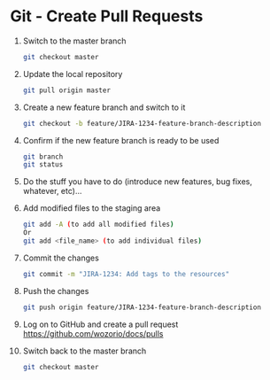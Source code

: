 # Git - Create Pull Requests

1. Switch to the master branch
    ```bash
    git checkout master
    ```
1. Update the local repository
    ```bash
    git pull origin master
    ```
1. Create a new feature branch and switch to it
    ```bash
    git checkout -b feature/JIRA-1234-feature-branch-description
    ```
1. Confirm if the new feature branch is ready to be used
    ```bash
    git branch
    git status
    ```
1. Do the stuff you have to do (introduce new features, bug fixes, whatever, etc)...

1. Add modified files to the staging area
    ```bash
    git add -A (to add all modified files)
    Or
    git add <file_name> (to add individual files)
    ```
1. Commit the changes
    ```bash
    git commit -m "JIRA-1234: Add tags to the resources"
    ```
1. Push the changes
    ```bash
    git push origin feature/JIRA-1234-feature-branch-description
    ```
1. Log on to GitHub and create a pull request  
https://github.com/wozorio/docs/pulls

1. Switch back to the master branch
    ```bash
    git checkout master
    ```
